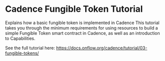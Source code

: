 # Cadence Fungible Token Tutorial
Explains how a basic fungible token is implemented in Cadence
This tutorial takes you through the minimum requirements for using resources to build a simple Fungible Token smart contract in Cadence, as well as an introduction to Capabilities.

See the full tutorial here: https://docs.onflow.org/cadence/tutorial/03-fungible-tokens/